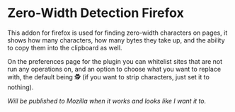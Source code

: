 # Zero-Width Detection Firefox
This addon for firefox is used for finding zero-width characters on pages, it shows how many characters, how many bytes they take up, and the ability to copy them into the clipboard as well.

On the preferences page for the plugin you can whitelist sites that are not run any operations on, and an option to choose what you want to replace with, the default being 🕵 (if you want to strip characters, just set it to nothing).

*Will be published to Mozilla when it works and looks like I want it to.*
